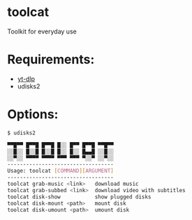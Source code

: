 # toolcat
Toolkit for everyday use

# Requirements:
- [yt-dlp](https://github.com/yt-dlp/yt-dlp)
- udisks2

# Options:
`$ udisks2`
```sh
▀▀█▀▀ █▀▀█ █▀▀█ █░░ █▀▀ █▀▀█ ▀▀█▀▀ 
░░█░░ █░░█ █░░█ █░░ █░░ █▄▄█ ░░█░░ 
░░▀░░ ▀▀▀▀ ▀▀▀▀ ▀▀▀ ▀▀▀ ▀░░▀ ░░▀░░                                                            	
----------------------------------
Usage: toolcat [COMMAND][ARGUMENT]
----------------------------------
toolcat grab-music <link>   download music
toolcat grab-subbed <link>  download video with subtitles 
toolcat disk-show           show plugged disks
toolcat disk-mount <path>   mount disk
toolcat disk-umount <path>  umount disk
```
